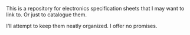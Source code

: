 This is a repository for electronics specification sheets that I may want to link to. Or just to catalogue them.

I'll attempt to keep them neatly organized. I offer no promises.
